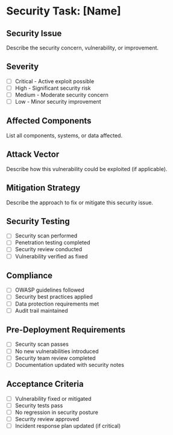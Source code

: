 # Security Task: [Name]

## Security Issue
Describe the security concern, vulnerability, or improvement.

## Severity
- [ ] Critical - Active exploit possible
- [ ] High - Significant security risk
- [ ] Medium - Moderate security concern
- [ ] Low - Minor security improvement

## Affected Components
List all components, systems, or data affected.

## Attack Vector
Describe how this vulnerability could be exploited (if applicable).

## Mitigation Strategy
Describe the approach to fix or mitigate this security issue.

## Security Testing
- [ ] Security scan performed
- [ ] Penetration testing completed
- [ ] Security review conducted
- [ ] Vulnerability verified as fixed

## Compliance
- [ ] OWASP guidelines followed
- [ ] Security best practices applied
- [ ] Data protection requirements met
- [ ] Audit trail maintained

## Pre-Deployment Requirements
- [ ] Security scan passes
- [ ] No new vulnerabilities introduced
- [ ] Security team review completed
- [ ] Documentation updated with security notes

## Acceptance Criteria
- [ ] Vulnerability fixed or mitigated
- [ ] Security tests pass
- [ ] No regression in security posture
- [ ] Security review approved
- [ ] Incident response plan updated (if critical)
